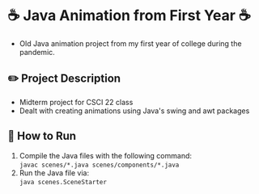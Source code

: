 # ☕ Java Animation from First Year ☕
- Old Java animation project from my first year of college during the pandemic. 

## ✏️ Project Description
- Midterm project for CSCI 22 class
- Dealt with creating animations using Java's swing and awt packages

## 📁 How to Run
1. Compile the Java files with the following command:
<br>`javac scenes/*.java scenes/components/*.java`
2. Run the Java file via:
<br>`java scenes.SceneStarter`
